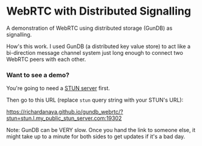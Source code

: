 # WebRTC with Distributed Signalling

A demonstration of WebRTC using distributed storage (GunDB) as signalling.

How's this work.  I used GunDB (a distributed key value store) to act like a bi-direction message channel system just long enough to connect two WebRTC peers with each other.

### Want to see a demo?

You're going to need a [STUN server](https://www.google.com/search?q=public+stun+server+webrtc) first.

Then go to this URL (replace `stun` query string with your STUN's URL):

https://richardanaya.github.io/gundb_webrtc/?stun=stun.l.my_public_stun_server.com:19302


Note: GunDB can be VERY slow. Once you hand the link to someone else, it might take up to a minute for both sides to get updates if it's a bad day.
